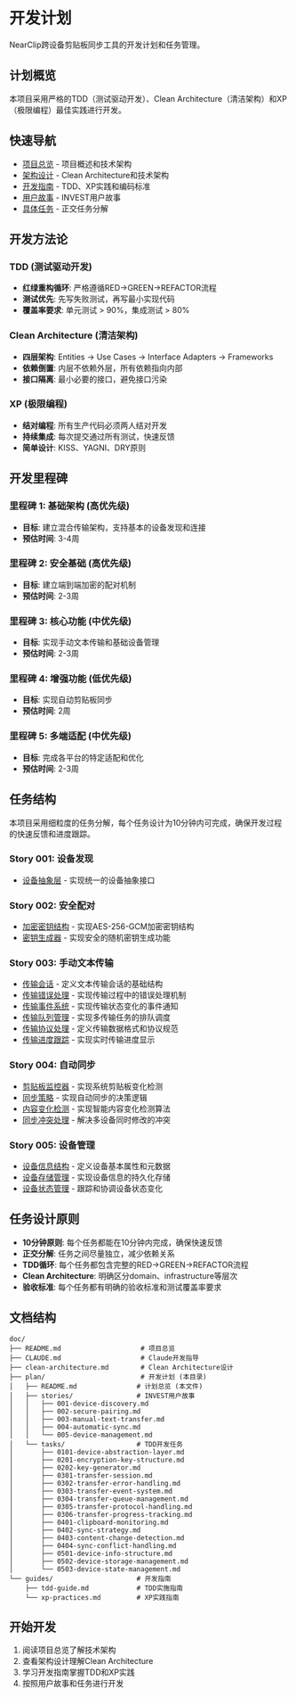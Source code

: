 # 开发计划

NearClip跨设备剪贴板同步工具的开发计划和任务管理。

## 计划概览

本项目采用严格的TDD（测试驱动开发）、Clean Architecture（清洁架构）和XP（极限编程）最佳实践进行开发。

## 快速导航

- [项目总览](../README.md) - 项目概述和技术架构
- [架构设计](../architecture/) - Clean Architecture和技术架构
- [开发指南](../guides/) - TDD、XP实践和编码标准
- [用户故事](stories/) - INVEST用户故事
- [具体任务](tasks/) - 正交任务分解

## 开发方法论

### TDD (测试驱动开发)
- **红绿重构循环**: 严格遵循RED→GREEN→REFACTOR流程
- **测试优先**: 先写失败测试，再写最小实现代码
- **覆盖率要求**: 单元测试 > 90%，集成测试 > 80%

### Clean Architecture (清洁架构)
- **四层架构**: Entities → Use Cases → Interface Adapters → Frameworks
- **依赖倒置**: 内层不依赖外层，所有依赖指向内部
- **接口隔离**: 最小必要的接口，避免接口污染

### XP (极限编程)
- **结对编程**: 所有生产代码必须两人结对开发
- **持续集成**: 每次提交通过所有测试，快速反馈
- **简单设计**: KISS、YAGNI、DRY原则

## 开发里程碑

### 里程碑 1: 基础架构 (高优先级)
- **目标**: 建立混合传输架构，支持基本的设备发现和连接
- **预估时间**: 3-4周

### 里程碑 2: 安全基础 (高优先级)  
- **目标**: 建立端到端加密的配对机制
- **预估时间**: 2-3周

### 里程碑 3: 核心功能 (中优先级)
- **目标**: 实现手动文本传输和基础设备管理
- **预估时间**: 2-3周

### 里程碑 4: 增强功能 (低优先级)
- **目标**: 实现自动剪贴板同步
- **预估时间**: 2周

### 里程碑 5: 多端适配 (中优先级)
- **目标**: 完成各平台的特定适配和优化
- **预估时间**: 2-3周

## 任务结构

本项目采用细粒度的任务分解，每个任务设计为10分钟内可完成，确保开发过程的快速反馈和进度跟踪。

### Story 001: 设备发现
- [设备抽象层](tasks/0101-device-abstraction-layer.md) - 实现统一的设备抽象接口

### Story 002: 安全配对
- [加密密钥结构](tasks/0201-encryption-key-structure.md) - 实现AES-256-GCM加密密钥结构
- [密钥生成器](tasks/0202-key-generator.md) - 实现安全的随机密钥生成功能

### Story 003: 手动文本传输  
- [传输会话](tasks/0301-transfer-session.md) - 定义文本传输会话的基础结构
- [传输错误处理](tasks/0302-transfer-error-handling.md) - 实现传输过程中的错误处理机制
- [传输事件系统](tasks/0303-transfer-event-system.md) - 实现传输状态变化的事件通知
- [传输队列管理](tasks/0304-transfer-queue-management.md) - 实现多传输任务的排队调度
- [传输协议处理](tasks/0305-transfer-protocol-handling.md) - 定义传输数据格式和协议规范
- [传输进度跟踪](tasks/0306-transfer-progress-tracking.md) - 实现实时传输进度显示

### Story 004: 自动同步
- [剪贴板监控器](tasks/0401-clipboard-monitoring.md) - 实现系统剪贴板变化检测
- [同步策略](tasks/0402-sync-strategy.md) - 实现自动同步的决策逻辑
- [内容变化检测](tasks/0403-content-change-detection.md) - 实现智能内容变化检测算法
- [同步冲突处理](tasks/0404-sync-conflict-handling.md) - 解决多设备同时修改的冲突

### Story 005: 设备管理
- [设备信息结构](tasks/0501-device-info-structure.md) - 定义设备基本属性和元数据
- [设备存储管理](tasks/0502-device-storage-management.md) - 实现设备信息的持久化存储
- [设备状态管理](tasks/0503-device-state-management.md) - 跟踪和协调设备状态变化

## 任务设计原则

- **10分钟原则**: 每个任务都能在10分钟内完成，确保快速反馈
- **正交分解**: 任务之间尽量独立，减少依赖关系
- **TDD循环**: 每个任务都包含完整的RED→GREEN→REFACTOR流程
- **Clean Architecture**: 明确区分domain、infrastructure等层次
- **验收标准**: 每个任务都有明确的验收标准和测试覆盖率要求

## 文档结构

```
doc/
├── README.md                    # 项目总览  
├── CLAUDE.md                    # Claude开发指导
├── clean-architecture.md        # Clean Architecture设计
├── plan/                        # 开发计划 (本目录)
│   ├── README.md               # 计划总览 (本文件)
│   ├── stories/                # INVEST用户故事
│   │   ├── 001-device-discovery.md
│   │   ├── 002-secure-pairing.md
│   │   ├── 003-manual-text-transfer.md
│   │   ├── 004-automatic-sync.md
│   │   └── 005-device-management.md
│   └── tasks/                  # TDD开发任务
│       ├── 0101-device-abstraction-layer.md
│       ├── 0201-encryption-key-structure.md
│       ├── 0202-key-generator.md
│       ├── 0301-transfer-session.md
│       ├── 0302-transfer-error-handling.md
│       ├── 0303-transfer-event-system.md
│       ├── 0304-transfer-queue-management.md
│       ├── 0305-transfer-protocol-handling.md
│       ├── 0306-transfer-progress-tracking.md
│       ├── 0401-clipboard-monitoring.md
│       ├── 0402-sync-strategy.md
│       ├── 0403-content-change-detection.md
│       ├── 0404-sync-conflict-handling.md
│       ├── 0501-device-info-structure.md
│       ├── 0502-device-storage-management.md
│       └── 0503-device-state-management.md
└── guides/                     # 开发指南
    ├── tdd-guide.md            # TDD实施指南
    └── xp-practices.md         # XP实践指南
```

## 开始开发

1. 阅读项目总览了解技术架构
2. 查看架构设计理解Clean Architecture
3. 学习开发指南掌握TDD和XP实践
4. 按照用户故事和任务进行开发
